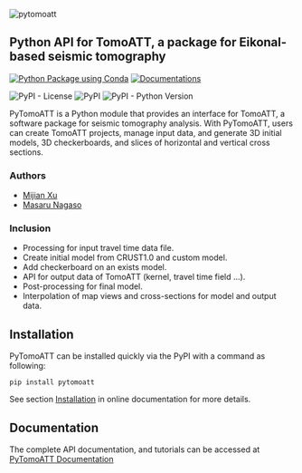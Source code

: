 ![pytomoatt](https://user-images.githubusercontent.com/7437523/222756855-9a178426-a4b1-4522-9022-8db4b017e7d8.png)

## Python API for TomoATT, a package for Eikonal-based seismic tomography


[![Python Package using Conda](https://github.com/MIGG-NTU/PyTomoATT/actions/workflows/build-test-conda.yml/badge.svg?branch=devel)](https://github.com/MIGG-NTU/PyTomoATT/actions/workflows/build-test-conda.yml)
[![Documentations](https://github.com/MIGG-NTU/PyTomoATT/actions/workflows/build-docs.yml/badge.svg)](https://migg-ntu.github.io/PyTomoATT/)

![PyPI - License](https://img.shields.io/pypi/l/pytomoatt)
![PyPI](https://img.shields.io/pypi/v/pytomoatt)
![PyPI - Python Version](https://img.shields.io/pypi/pyversions/pytomoatt)


PyTomoATT is a Python module that provides an interface for TomoATT, a software package for seismic tomography analysis. With PyTomoATT, users can create TomoATT projects, manage input data, and generate 3D initial models, 3D checkerboards, and slices of horizontal and vertical cross sections.

### Authors
- [Mijian Xu](https://xumijian.me)
- [Masaru Nagaso](https://mnagaso.github.io)

### Inclusion

- Processing for input travel time data file.
- Create initial model from CRUST1.0 and custom model.
- Add checkerboard on an exists model.
- API for output data of TomoATT (kernel, travel time field ...).
- Post-processing for final model.
- Interpolation of map views and cross-sections for model and output data.

## Installation

PyTomoATT can be installed quickly via the PyPI with a command as following:

```
pip install pytomoatt
```

See section [Installation](https://migg-ntu.github.io/PyTomoATT/installation.html) in online documentation for more details.


## Documentation

The complete API documentation, and tutorials can be accessed at [PyTomoATT Documentation](https://migg-ntu.github.io/PyTomoATT/index.html) 
